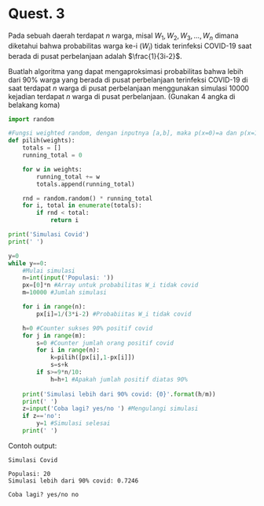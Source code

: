 # Quest. 3 #
Pada sebuah daerah terdapat $n$ warga, misal $W_{1}, W_{2}, W_{3}, ..., W_{n}$ dimana diketahui bahwa probabilitas warga ke-i $(W_{i})$ tidak terinfeksi COVID-19 saat berada di pusat perbelanjaan adalah $\frac{1}{3i-2}$.

Buatlah algoritma yang dapat mengaproksimasi probabilitas bahwa lebih dari 90% warga yang berada di pusat perbelanjaan terinfeksi COVID-19 di saat terdapat $n$ warga di pusat perbelanjaan menggunakan simulasi 10000 kejadian terdapat $n$ warga di pusat perbelanjaan. (Gunakan 4 angka di belakang koma)

``` python
import random

#Fungsi weighted random, dengan inputnya [a,b], maka p(x=0)=a dan p(x=1)=b
def pilih(weights):
    totals = []
    running_total = 0

    for w in weights:
        running_total += w
        totals.append(running_total)

    rnd = random.random() * running_total
    for i, total in enumerate(totals):
        if rnd < total:
        	return i

print('Simulasi Covid')
print(' ')

y=0
while y==0:
	#Mulai simulasi
	n=int(input('Populasi: '))
	px=[0]*n #Array untuk probabilitas W_i tidak covid
	m=10000 #Jumlah simulasi

	for i in range(n):
		px[i]=1/(3*i-2) #Probabiitas W_i tidak covid

	h=0 #Counter sukses 90% positif covid
	for j in range(m):
		s=0 #Counter jumlah orang positif covid
		for i in range(n):
			k=pilih([px[i],1-px[i]])
			s=s+k
		if s>=9*n/10:
			h=h+1 #Apakah jumlah positif diatas 90%
		
	print('Simulasi lebih dari 90% covid: {0}'.format(h/m))
	print(' ')
	z=input('Coba lagi? yes/no ') #Mengulangi simulasi
	if z=='no':
		y=1 #Simulasi selesai
	print(' ')
  ```
  
Contoh output:
```
Simulasi Covid
 
Populasi: 20
Simulasi lebih dari 90% covid: 0.7246
 
Coba lagi? yes/no no  
```
